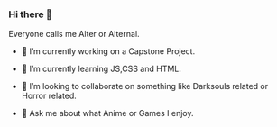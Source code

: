 ### Hi there 👋

Everyone calls me Alter or Alternal.

- 🔭 I’m currently working on a Capstone Project.

- 🌱 I’m currently learning JS,CSS and HTML.

- 👯 I’m looking to collaborate on something like Darksouls related or Horror related.

- 💬 Ask me about what Anime or Games I enjoy.




